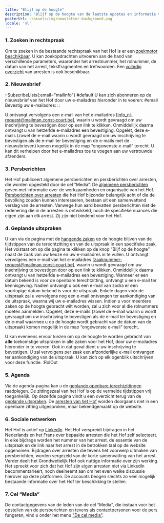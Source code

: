```yaml
---
title: "Blijf op de hoogte"
description: "Blijf op de hoogte van de laatste updates en informatie van het Hof."
posterUrl: ~/assets/img/newsletter-background.png
locale: 'nl' 
---
```


### 1. Zoeken in rechtspraak
Om te zoeken in de bestaande rechtspraak van het Hof is er een [zoekmotor beschikbaar](/nl/search/judgment). U kan zoekopdrachten uitvoeren aan de hand van verschillende parameters, waaronder het arrestnummer, het rolnummer, de datum van het arrest, tekstfragmenten en trefwoorden. Een [volledig overzicht](/nl/judgments) van arresten is ook beschikbaar.

### 2. Nieuwsbrief
::SubscribeLists{:email="mailinfo"}
#default
U kan zich abonneren op de nieuwsbrief van het Hof door uw e-mailadres hieronder in te voeren:
#email
Bevestig uw e-mailadres:
::

U ontvangt vervolgens een e-mail van het e-mailadres [info_nl-request@mailman.const-court.be], waarin u wordt gevraagd om uw inschrijving te bevestigen door op een link te klikken. Onmiddellijk daarna ontvangt u van hetzelfde e-mailadres een bevestiging. Opgelet, deze e-mails (zowel de e-mail waarin u wordt gevraagd om uw inschrijving te bevestigen als de e-mail ter bevestiging en de e-mails met de nieuwsbrieven) komen mogelijk in de map “ongewenste e-mail” terecht. U kan dit verhelpen door het e-mailadres toe te voegen aan uw vertrouwde afzenders.

### 3. Persberichten
Het Hof publiceert algemene persberichten en persberichten over arresten, die worden opgesteld door de cel “Media”. De [algemene persberichten](/nl/media/general-press-releases) geven met informatie over de werkzaamheden en organisatie van het Hof. [Persberichten over arresten](/nl/media/press-releases-concerning-the-judgments?with-archive=true) die het Hof bijzonder belangrijk acht of die de bevolking zouden kunnen interesseren, bestaan ​​uit een samenvattend verslag van de arresten. Vanwege hun aard bevatten persberichten niet de redenering die in de arresten is ontwikkeld, noch de specifieke nuances die eigen zijn aan elk arrest. Zij zijn niet bindend voor het Hof.

### 4. Geplande uitspraken
U kan via de pagina met de [hangende zaken](/nl/judgments/pending-cases) op de hoogte blijven van de tijdstippen van de terechtzitting en van de uitspraak in een specifieke zaak. Het volstaat om op die pagina te klikken op de knop “Blijf op de hoogte” naast de zaak van uw keuze en uw e-mailadres in te vullen. U ontvangt vervolgens een e-mail van het e-mailadres [zaaknummer-request@mailman.const-court.be], waarin u wordt gevraagd om uw inschrijving te bevestigen door op een link te klikken. Onmiddellijk daarna ontvangt u van hetzelfde e-mailadres een bevestiging. Wanneer er een datum bekend is voor de openbare terechtzitting, ontvangt u een e-mail ter kennisgeving. Nadien ontvangt u ook een e-mail van zodra er een voorlopige datum bekend is voor de uitspraak. Enkele dagen vóór de uitspraak zal u vervolgens nog een e-mail ontvangen ter aankondiging van de uitspraak, waarna wij uw e-mailadres wissen. Indien u voor meerdere zaken op de hoogte gebracht wilt worden, zal u zich voor al die rolnummers moeten aanmelden. Opgelet, deze e-mails (zowel de e-mail waarin u wordt gevraagd om uw inschrijving te bevestigen als de e-mail ter bevestiging en de e-mail waarmee u op de hoogte wordt gebracht van de datum van de uitspraak) komen mogelijk in de map “ongewenste e-mail” terecht.

U kan eveneens ervoor kiezen om op de hoogte te worden gebracht van **alle** toekomstige uitspraken in alle zaken voor het Hof, door uw e-mailadres hieronder in te voeren. Ook in dat geval dient u uw inschrijving te bevestigen. U zal vervolgens per zaak een afzonderlijke e-mail ontvangen ter aankondiging van de uitspraak. U kan zich op elk ogenblik uitschrijven voor deze functie.
:RolOut


### 5. Agenda
Via de agenda-pagina kan u de [geplande openbare terechtzittingen](/nl/agenda#Openbare%20terechtzitting) raadplegen. De zittingszaal van het Hof is op de vermelde tijdstippen vrij toegankelijk. Op dezelfde pagina vindt u een overzicht terug van de [geplande uitspraken](/nl/agenda#Rechtspraak). De [arresten van het Hof](/nl/judgments) worden doorgaans niet in een openbare zitting uitgesproken, maar bekendgemaakt op de website. 

### 6. Sociale netwerken
Het Hof is actief op <a href="https://be.linkedin.com/company/constitutional-court-of-belgium" aria-label="Klik om naar de LinkedIn-pagina van het Grondwettelijk Hof te gaan" target="blank">LinkedIn</a>. Het Hof verspreidt bijdragen in het Nederlands en het Frans over bepaalde arresten die het Hof zelf selecteert. In elke bijdrage worden het nummer van het arrest, de essentie van de uitspraak en de link naar het arrest in de betrokken taal op de website opgenomen. Bijdragen over arresten die tevens het voorwerp uitmaken van persberichten, worden vergezeld van de korte samenvatting van het arrest. Verder deelt het Grondwettelijk Hof ook nuttige informatie over zijn werking. Het spreekt voor zich dat het Hof zijn eigen arresten niet via LinkedIn becommentarieert, noch deelneemt aan om het even welke discussie hierover op deze platformen. De accounts beogen slechts zo veel mogelijk bestaande informatie over het Hof ter beschikking te stellen.
 
### 7. Cel “Media” 
De contactgegevens van de leden van de cel “Media”, die instaan voor het opstellen van de persberichten en tevens als contactpersonen voor de pers fungeren, vind u onder het menu ["De cel media"](/nl/media).
